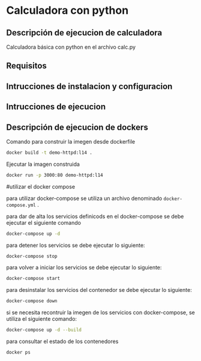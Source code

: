 # Calculadora con python

## Descripción de ejecucion de calculadora
Calculadora básica con python en el archivo calc.py
## Requisitos
## Intrucciones de instalacion y configuracion
## Intrucciones de ejecucion


## Descripción de ejecucion de dockers
Comando para construir la imegen desde dockerfile

```sh
docker build -t demo-httpd:l14 .
```

Ejecutar la imagen construida

```sh
docker run -p 3000:80 demo-httpd:l14
```

#utilizar el docker compose

para utilizar docker-compose se utiliza un archivo denominado 
`docker-compose.yml` .

para dar de alta los servicios definicods en el docker-compose se debe ejecutar el siguiente comando

```sh
docker-compose up -d
```

para detener los servicios se debe ejecutar lo siguiente:

```sh
docker-compose stop
```

para volver a iniciar los servicios se debe ejecutar lo siguiente: 
```sh
docker-compose start
```

para desinstalar los servicios del contenedor se debe ejecutar lo siguiente:
```sh
docker-compose down
```

si se necesita recontruir la imegen de los servicios con docker-compose, se utiliza el siguiente
comando:
```sh
docker-compose up -d --build
```

para consultar el estado de los contenedores
```sh
docker ps
```